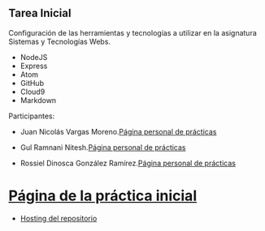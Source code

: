 ## Tarea Inicial

Configuración de las herramientas y tecnologías a utilizar en la asignatura Sistemas y Tecnologías Webs.

* NodeJS
* Express
* Atom
* GitHub
* Cloud9
* Markdown

Participantes: 

* Juan Nicolás Vargas Moreno.[Página personal de prácticas](http://alu0100706734.github.io/)

* Gul Ramnani Nitesh.[Página personal de prácticas](http://alu0100814651.github.io/blog/index.html)

* Rossiel Dinosca González Ramírez.[Página personal de prácticas](http://alu0100763478.github.io/)


[Página de la práctica inicial](http://alu0100536652.github.io/Tutorial-STW/)
=======
* [Hosting del repositorio](http://alu0100536652.github.io/Tutorial-STW/)
